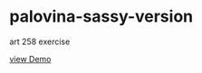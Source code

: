 # palovina-sassy-version
art 258 exercise

[view Demo](https://miyukings.github.io/palovina-sassy-version/)
